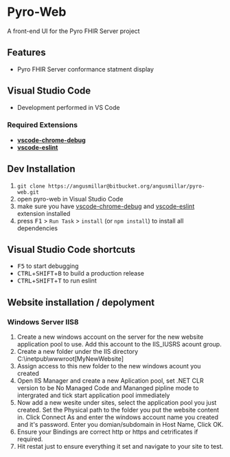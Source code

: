 # Pyro-Web 
A front-end UI for the Pyro FHIR Server project

## Features

* Pyro FHIR Server conformance statment display

## Visual Studio Code

* Development performed in VS Code

### Required Extensions

* [**vscode-chrome-debug**](https://marketplace.visualstudio.com/items?itemName=msjsdiag.debugger-for-chrome)
* [**vscode-eslint**](https://marketplace.visualstudio.com/items?itemName=dbaeumer.vscode-eslint)


## Dev Installation

1.   `git clone https://angusmillar@bitbucket.org/angusmillar/pyro-web.git`
2.   open pyro-web in Visual Studio Code
3.   make sure you have [vscode-chrome-debug](https://marketplace.visualstudio.com/items?itemName=msjsdiag.debugger-for-chrome) and [vscode-eslint](https://marketplace.visualstudio.com/items?itemName=dbaeumer.vscode-eslint) extension installed
4.   press <kbd>F1</kbd> > `Run Task` > `install` (or `npm install`) to install all dependencies


## Visual Studio Code shortcuts

*   <kbd>F5</kbd> to start debugging
*   <kbd>CTRL</kbd>+<kbd>SHIFT</kbd>+<kbd>B</kbd> to build a production release
*   <kbd>CTRL</kbd>+<kbd>SHIFT</kbd>+<kbd>T</kbd> to run eslint

## Website installation / depolyment 
### Windows Server IIS8
1.   Create a new windows account on the server for the new website application pool to use. Add this account to the IIS_IUSRS acount group.
2.   Create a new folder under the IIS directory C:\inetpub\wwwroot\[MyNewWebsite]
3.   Assign access to this new folder to the new windows acount you created
4.   Open IIS Manager and create a new Aplication pool, set .NET CLR version to be No Managed Code and Mananged pipline mode to intergrated and tick start application pool immediately
5.   Now add a new wesite under sites, select the application pool you just created. Set the Physical path to the folder you put the website content in. Click Connect As and enter the windows account name you created and it's password. Enter you domian/subdomain in Host Name, Click OK.
6.   Ensure your Bindings are correct http or https and cetrificates if required.
7.   Hit restat just to ensure everything it set and navigate to your site to test.